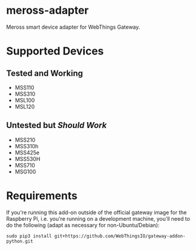 # meross-adapter

Meross smart device adapter for WebThings Gateway.

# Supported Devices

## Tested and Working

* MSS110
* MSS310
* MSL100
* MSL120

## Untested but _Should Work_

* MSS210
* MSS310h
* MSS425e
* MSS530H
* MSS710
* MSG100

# Requirements

If you're running this add-on outside of the official gateway image for the Raspberry Pi, i.e. you're running on a development machine, you'll need to do the following (adapt as necessary for non-Ubuntu/Debian):

```
sudo pip3 install git+https://github.com/WebThingsIO/gateway-addon-python.git
```
